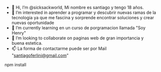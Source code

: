 - 👋 Hi, I’m  @sicksackworld, Mi nombre es santiago y tengo 18 años.
- 👀 I’m interested in  aprender a programar y descubrir nuevas ramas de la tecnologia ya que me fascina y sorprende encontrar soluciones y crear  nuevas                   oportunidade
- 🌱 I’m currently learning en un curso de porgramacion llamada "Soy Henry"
- 💞️ I’m looking to collaborate on paginas web de gran importancia y buena estetica.
- 📫 La forma de contactarme puede ser por Mail  "santiagoferlini@gmail.com" 

<!---
Sicksackworld/Sicksackworld is a ✨ special ✨ repository because its `README.md` (this file) appears on your GitHub profile.
You can click the Preview link to take a look at your changes.
--->
npm install
